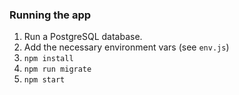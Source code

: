 ### Running the app 

1. Run a PostgreSQL database.
1. Add the necessary environment vars (see `env.js`)
1. `npm install`
1. `npm run migrate`
1. `npm start`


